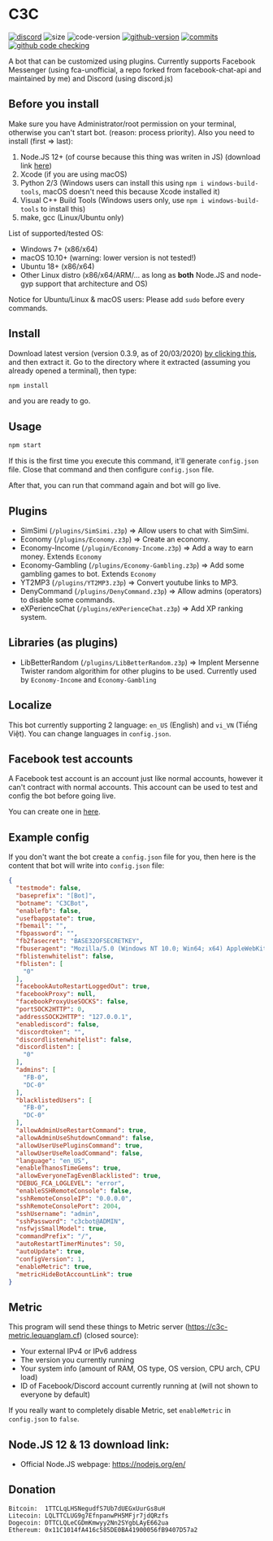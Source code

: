 # C3C
<a href="https://discord.gg/2A4bYJu"><img alt="discord" src="https://img.shields.io/discord/591223706643070976.svg?style=flat-square&label=discord"></a> <img alt="size" src="https://img.shields.io/github/repo-size/lequanglam/c3c.svg?style=flat-square&label=size"> <img alt="code-version" src="https://img.shields.io/badge/dynamic/json?color=red&label=code%20version&prefix=v&query=%24.version&url=https%3A%2F%2Fraw.githubusercontent.com%2Flequanglam%2Fc3c%2Fmaster%2Fpackage.json&style=flat-square"> <a href="https://github.com/lequanglam/c3c/releases"> <img alt="github-version" src="https://img.shields.io/github/v/release/lequanglam/c3c?include_prereleases&label=github%20version&style=flat-square"></a> <a href="https://github.com/lequanglam/c3c/commits"> <img alt="commits" src="https://img.shields.io/github/commit-activity/m/lequanglam/c3c.svg?label=commit&style=flat-square"></a> 
<a href="https://github.com/lequanglam/c3c/actions"><img alt="github code checking" src="https://github.com/lequanglam/c3c/workflows/Node.js%20CI/badge.svg?event=push&label=github%20code%20check&style=flat-square"></a>

A bot that can be customized using plugins. Currently supports Facebook Messenger (using fca-unofficial, a repo forked from facebook-chat-api and maintained by me) and Discord (using discord.js)

## Before you install
Make sure you have Administrator/root permission on your terminal, otherwise you can't start bot. (reason: process priority).
Also you need to install (first => last):

1. Node.JS 12+ (of course because this thing was writen in JS) (download link <a href="#Download">here</a>)
2. Xcode (if you are using macOS)
3. Python 2/3 (Windows users can install this using `npm i windows-build-tools`, macOS doesn't need this because Xcode installed it)
4. Visual C++ Build Tools (Windows users only, use `npm i windows-build-tools` to install this)
5. make, gcc (Linux/Ubuntu only)


List of supported/tested OS:
- Windows 7+ (x86/x64)
- macOS 10.10+ (warning: lower version is not tested!)
- Ubuntu 18+ (x86/x64)
- Other Linux distro (x86/x64/ARM/... as long as **both** Node.JS and node-gyp support that architecture and OS)

Notice for Ubuntu/Linux & macOS users: Please add `sudo` before every commands.

## Install
Download latest version (version 0.3.9, as of 20/03/2020) <a href="https://github.com/lequanglam/c3c/archive/0.3.9.zip">by clicking this</a>, and then extract it. Go to the directory where it extracted (assuming you already opened a terminal), then type: 
```bash
npm install
``` 
and you are ready to go.

## Usage
```bash
npm start
```

If this is the first time you execute this command, it'll generate `config.json` file. Close that command and then configure `config.json` file.

After that, you can run that command again and bot will go live.

## Plugins
- SimSimi (`/plugins/SimSimi.z3p`) => Allow users to chat with SimSimi.
- Economy (`/plugins/Economy.z3p`) => Create an economy.
- Economy-Income (`/plugin/Economy-Income.z3p`) => Add a way to earn money. Extends `Economy`
- Economy-Gambling (`/plugins/Economy-Gambling.z3p`) => Add some gambling games to bot. Extends `Economy`
- YT2MP3 (`/plugins/YT2MP3.z3p`) => Convert youtube links to MP3.
- DenyCommand (`/plugins/DenyCommand.z3p`) => Allow admins (operators) to disable some commands.
- eXPerienceChat (`/plugins/eXPerienceChat.z3p`) => Add XP ranking system.

## Libraries (as plugins)
- LibBetterRandom (`/plugins/LibBetterRandom.z3p`) => Implent Mersenne Twister random algorithim for other plugins to be used. Currently used by `Economy-Income` and `Economy-Gambling`

## Localize
This bot currently supporting 2 language: `en_US` (English) and `vi_VN` (Tiếng Việt). You can change languages in `config.json`.

## Facebook test accounts
A Facebook test account is an account just like normal accounts, however it can't contract with normal accounts. This account can be used to test and config the bot before going live.

You can create one in [here](https://www.facebook.com/whitehat/accounts/).

## Example config
If you don't want the bot create a `config.json` file for you, then here is the content that bot will write into `config.json` file:
```json
{
  "testmode": false,
  "baseprefix": "[Bot]",
  "botname": "C3CBot",
  "enablefb": false,
  "usefbappstate": true,
  "fbemail": "",
  "fbpassword": "",
  "fb2fasecret": "BASE32OFSECRETKEY",
  "fbuseragent": "Mozilla/5.0 (Windows NT 10.0; Win64; x64) AppleWebKit/537.36 (KHTML, like Gecko) Chrome/80.0.3987.116 Safari/537.36",
  "fblistenwhitelist": false,
  "fblisten": [
    "0"
  ],
  "facebookAutoRestartLoggedOut": true,
  "facebookProxy": null,
  "facebookProxyUseSOCKS": false,
  "portSOCK2HTTP": 0,
  "addressSOCK2HTTP": "127.0.0.1",
  "enablediscord": false,
  "discordtoken": "",
  "discordlistenwhitelist": false,
  "discordlisten": [
    "0"
  ],
  "admins": [
    "FB-0", 
    "DC-0" 
  ],
  "blacklistedUsers": [
    "FB-0", 
    "DC-0"
  ],
  "allowAdminUseRestartCommand": true,
  "allowAdminUseShutdownCommand": false,
  "allowUserUsePluginsCommand": true,
  "allowUserUseReloadCommand": false,
  "language": "en_US",
  "enableThanosTimeGems": true, 
  "allowEveryoneTagEvenBlacklisted": true,
  "DEBUG_FCA_LOGLEVEL": "error",
  "enableSSHRemoteConsole": false,
  "sshRemoteConsoleIP": "0.0.0.0",
  "sshRemoteConsolePort": 2004,
  "sshUsername": "admin",
  "sshPassword": "c3cbot@ADMIN",
  "nsfwjsSmallModel": true,
  "commandPrefix": "/",
  "autoRestartTimerMinutes": 50,
  "autoUpdate": true,
  "configVersion": 1,
  "enableMetric": true,
  "metricHideBotAccountLink": true
}
```

## Metric
This program will send these things to Metric server (<https://c3c-metric.lequanglam.cf>) (closed source):
- Your external IPv4 or IPv6 address
- The version you currently running
- Your system info (amount of RAM, OS type, OS version, CPU arch, CPU load)
- ID of Facebook/Discord account currently running at (will not shown to everyone by default)

If you really want to completely disable Metric, set `enableMetric` in `config.json` to `false`.

<span name="Download"></span>
## Node.JS 12 & 13 download link:
- Official Node.JS webpage: https://nodejs.org/en/

## Donation
```
Bitcoin:  1TTCLqLHSNegudfS7Ub7dUEGxUurGs8uH
Litecoin: LQLTTCLUG9g7EfnpanwPH5MFjr7jdQRzfs
Dogecoin: DTTCLQLeCGDmKmwyy2Nn2SYgbLAyE662ua
Ethereum: 0x11C1014fA416c585DE0BA41900056fB9407D57a2
```
